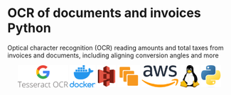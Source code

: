 # OCR of documents and invoices Python
 Optical character recognition (OCR) reading amounts and total taxes from invoices and documents, including aligning conversion angles and more


<p align="center">
  <img src="Tesseract_OCR_logo_(Google).png" height="50">
  <img src="vertical-logo-monochromatic (1).webp" height="50">
  <img src="Amazon-S3-Logo.svg" height="50">
  <img src="AWS_Simple_Icons_Compute_Amazon_EC2_Instances.svg.png" height="50">

  <img src="1200px-Amazon_Web_Services_Logo.svg.png" height="50">
  <img src="Tux.svg.png" height="50">
  <img src="Python-logo-notext.svg.png" height="50">
</p>